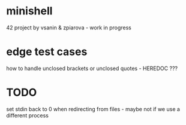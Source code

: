 # minishell

42 project by vsanin & zpiarova - work in progress

# edge test cases
how to handle unclosed brackets or unclosed quotes - HEREDOC ???   

# TODO
set stdin back to 0 when redirecting from files - maybe not if we use a different process
